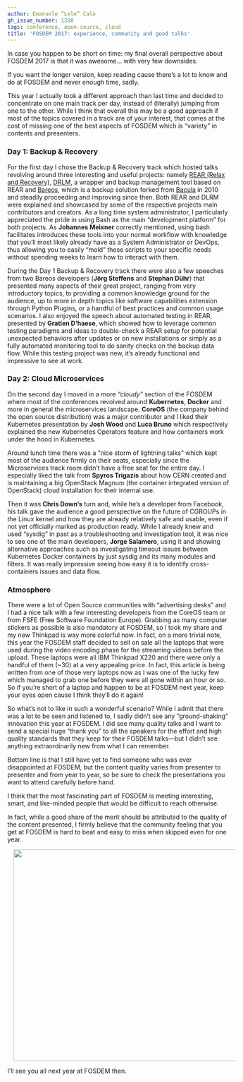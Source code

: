 ```yaml
---
author: Emanuele “Lele” Calò
gh_issue_number: 1288
tags: conference, open-source, cloud
title: 'FOSDEM 2017: experience, community and good talks'
---
```


In case you happen to be short on time: my final overall perspective about FOSDEM 2017 is that it was awesome... with very few downsides.

If you want the longer version, keep reading cause there’s a lot to know and do at FOSDEM and never enough time, sadly.

This year I actually took a different approach than last time and decided to concentrate on one main track per day, instead of (literally) jumping from one to the other. While I think that overall this may be a good approach if most of the topics covered in a track are of your interest, that comes at the cost of missing one of the best aspects of FOSDEM which is “variety” in contents and presenters.

### Day 1: Backup & Recovery

For the first day I chose the Backup & Recovery track which hosted talks revolving around three interesting and useful projects: namely [REAR (Relax and Recovery)](http://relax-and-recover.org), [DRLM](http://drlm.org), a wrapper and backup management tool based on REAR and [Bareos](https://www.bareos.org/en/), which is a backup solution forked from [Bacula](http://blog.bacula.org/) in 2010 and steadily proceeding and improving since then. Both REAR and DLRM were explained and showcased by some of the respective projects main contributors and creators. As a long time system administrator, I particularly appreciated the pride in using Bash as the main “development platform” for both projects. As **Johannes Meixner** correctly mentioned, using bash facilitates introduces these tools into your normal workflow with knowledge that you’ll most likely already have as a System Administrator or DevOps, thus allowing you to easily “mold” these scripts to your specific needs without spending weeks to learn how to interact with them.

During the Day 1 Backup & Recovery track there were also a few speeches from two Bareos developers (**Jörg Steffens** and **Stephan Dühr**) that presented many aspects of their great project, ranging from very introductory topics, to providing a common knowledge ground for the audience, up to more in depth topics like software capabilities extension through Python Plugins, or a handful of best practices and common usage scenarios. I also enjoyed the speech about automated testing in REAR, presented by **Gratien D’haese**, which showed how to leverage common testing paradigms and ideas to double-check a REAR setup for potential unexpected behaviors after updates or on new installations or simply as a fully automated monitoring tool to do sanity checks on the backup data flow. While this testing project was new, it’s already functional and impressive to see at work.

### Day 2: Cloud Microservices

On the second day I moved in a more *“cloudy”* section of the FOSDEM where most of the conferences revolved around **Kubernetes**, **Docker** and more in general the microservices landscape. **CoreOS** (the company behind the open source distribution) was a major contributor and I liked their Kubernetes presentation by **Josh Wood** and **Luca Bruno** which respectively explained the new Kubernetes Operators feature and how containers work under the hood in Kubernetes.

Around lunch time there was a “nice storm of lightning talks” which kept most of the audience firmly on their seats, especially since the Microservices track room didn’t have a free seat for the entire day. I especially liked the talk from **Spyros Trigazis** about how CERN created and is maintaining a big OpenStack Magnum (the container integrated version of OpenStack) cloud installation for their internal use.

Then it was **Chris Down’s** turn and, while he’s a developer from Facebook, his talk gave the audience a good perspective on the future of CGROUPs in the Linux kernel and how they are already relatively safe and usable, even if not yet officially marked as production ready. While I already knew and used “sysdig” in past as a troubleshooting and investigation tool, it was nice to see one of the main developers, **Jorge Salamero**, using it and showing alternative approaches such as investigating timeout issues between Kubernetes Docker containers by just sysdig and its many modules and filters. It was really impressive seeing how easy it is to identify cross-containers issues and data flow.

### Atmosphere

There were a lot of Open Source communities with “advertising desks” and I had a nice talk with a few interesting developers from the CoreOS team or from FSFE (Free Software Foundation Europe). Grabbing as many computer stickers as possible is also mandatory at FOSDEM, so I took my share and my new Thinkpad is way more colorful now. In fact, on a more trivial note, this year the FOSDEM staff decided to sell on sale all the laptops that were used during the video encoding phase for the streaming videos before the upload. These laptops were all IBM Thinkpad X220 and there were only a handful of them (~30) at a very appealing price. In fact, this article is being written from one of those very laptops now as I was one of the lucky few which managed to grab one before they were all gone within an hour or so. So if you’re short of a laptop and happen to be at FOSDEM next year, keep your eyes open cause I think they’ll do it again!

So what’s not to like in such a wonderful scenario? While I admit that there was a lot to be seen and listened to, I sadly didn’t see any “ground-shaking” innovation this year at FOSDEM. I did see many quality talks and I want to send a special huge “thank you” to all the speakers for the effort and high quality standards that they keep for their FOSDEM talks—​but I didn’t see anything extraordinarily new from what I can remember.

Bottom line is that I still have yet to find someone who was ever disappointed at FOSDEM, but the content quality varies from presenter to presenter and from year to year, so be sure to check the presentations you want to attend carefully before hand.

I think that the most fascinating part of FOSDEM is meeting interesting, smart, and like-minded people that would be difficult to reach otherwise.

In fact, while a good share of the merit should be attributed to the quality of the content presented, I firmly believe that the community feeling that you get at FOSDEM is hard to beat and easy to miss when skipped even for one year.

<div class="separator" style="clear: both; text-align: center;"><a href="/blog/2017/02/13/fosdem-2017-experience-community-and/image-0.jpeg" imageanchor="1" style="margin-left: 1em; margin-right: 1em;"><img border="0" height="480" src="/blog/2017/02/13/fosdem-2017-experience-community-and/image-0.jpeg" width="640"/></a></div>

I’ll see you all next year at FOSDEM then.
